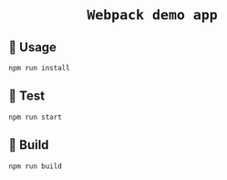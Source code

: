 <div align="center">
  <h1> <code> Webpack demo app </code> </h1>
</div>

## 🚴 Usage

```npm
npm run install
```

## 🔬 Test

```npm
npm run start
```

## 🔧 Build

```npm
npm run build
```
